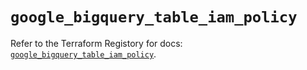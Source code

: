 # `google_bigquery_table_iam_policy`

Refer to the Terraform Registory for docs: [`google_bigquery_table_iam_policy`](https://registry.terraform.io/providers/hashicorp/google/4.69.1/docs/resources/bigquery_table_iam_policy).
